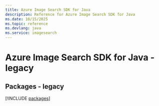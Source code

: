```yaml
---
title: Azure Image Search SDK for Java
description: Reference for Azure Image Search SDK for Java
ms.date: 10/15/2025
ms.topic: reference
ms.devlang: java
ms.service: imagesearch
---
```

# Azure Image Search SDK for Java - legacy
## Packages - legacy
[!INCLUDE [packages](image-search-index.md)]